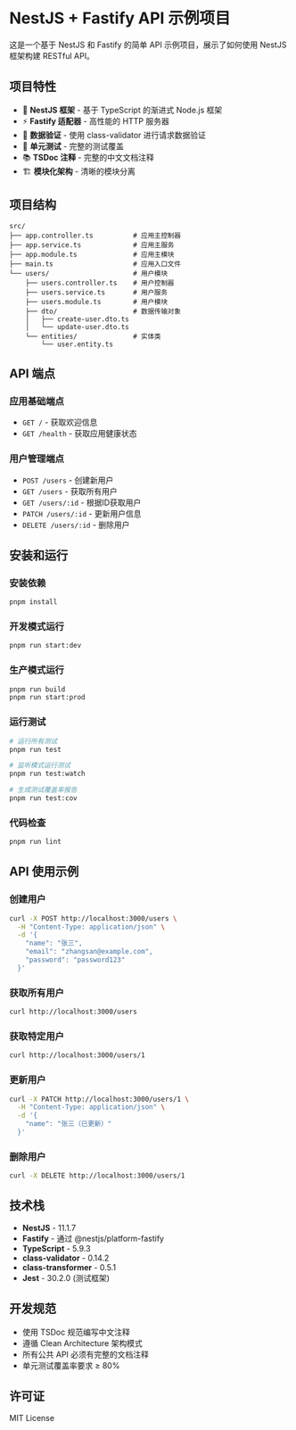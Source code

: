 # NestJS + Fastify API 示例项目

这是一个基于 NestJS 和 Fastify 的简单 API 示例项目，展示了如何使用 NestJS 框架构建 RESTful API。

## 项目特性

- 🚀 **NestJS 框架** - 基于 TypeScript 的渐进式 Node.js 框架
- ⚡ **Fastify 适配器** - 高性能的 HTTP 服务器
- 📝 **数据验证** - 使用 class-validator 进行请求数据验证
- 🧪 **单元测试** - 完整的测试覆盖
- 📚 **TSDoc 注释** - 完整的中文文档注释
- 🏗️ **模块化架构** - 清晰的模块分离

## 项目结构

```
src/
├── app.controller.ts          # 应用主控制器
├── app.service.ts             # 应用主服务
├── app.module.ts              # 应用主模块
├── main.ts                    # 应用入口文件
└── users/                     # 用户模块
    ├── users.controller.ts    # 用户控制器
    ├── users.service.ts       # 用户服务
    ├── users.module.ts        # 用户模块
    ├── dto/                   # 数据传输对象
    │   ├── create-user.dto.ts
    │   └── update-user.dto.ts
    └── entities/              # 实体类
        └── user.entity.ts
```

## API 端点

### 应用基础端点

- `GET /` - 获取欢迎信息
- `GET /health` - 获取应用健康状态

### 用户管理端点

- `POST /users` - 创建新用户
- `GET /users` - 获取所有用户
- `GET /users/:id` - 根据ID获取用户
- `PATCH /users/:id` - 更新用户信息
- `DELETE /users/:id` - 删除用户

## 安装和运行

### 安装依赖

```bash
pnpm install
```

### 开发模式运行

```bash
pnpm run start:dev
```

### 生产模式运行

```bash
pnpm run build
pnpm run start:prod
```

### 运行测试

```bash
# 运行所有测试
pnpm run test

# 监听模式运行测试
pnpm run test:watch

# 生成测试覆盖率报告
pnpm run test:cov
```

### 代码检查

```bash
pnpm run lint
```

## API 使用示例

### 创建用户

```bash
curl -X POST http://localhost:3000/users \
  -H "Content-Type: application/json" \
  -d '{
    "name": "张三",
    "email": "zhangsan@example.com",
    "password": "password123"
  }'
```

### 获取所有用户

```bash
curl http://localhost:3000/users
```

### 获取特定用户

```bash
curl http://localhost:3000/users/1
```

### 更新用户

```bash
curl -X PATCH http://localhost:3000/users/1 \
  -H "Content-Type: application/json" \
  -d '{
    "name": "张三（已更新）"
  }'
```

### 删除用户

```bash
curl -X DELETE http://localhost:3000/users/1
```

## 技术栈

- **NestJS** - 11.1.7
- **Fastify** - 通过 @nestjs/platform-fastify
- **TypeScript** - 5.9.3
- **class-validator** - 0.14.2
- **class-transformer** - 0.5.1
- **Jest** - 30.2.0 (测试框架)

## 开发规范

- 使用 TSDoc 规范编写中文注释
- 遵循 Clean Architecture 架构模式
- 所有公共 API 必须有完整的文档注释
- 单元测试覆盖率要求 ≥ 80%

## 许可证

MIT License

